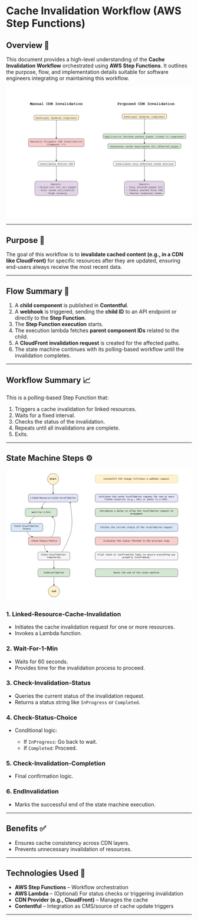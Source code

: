 # Cache Invalidation Workflow (AWS Step Functions)

## Overview 🧭

This document provides a high-level understanding of the **Cache Invalidation Workflow** orchestrated using **AWS Step Functions**. It outlines the purpose, flow, and implementation details suitable for software engineers integrating or maintaining this workflow.


![State Machine Workflow](https://github.com/Dhaniesh/ielts-contentful-invalidation/blob/main/cdn-architecture.jpg)

---

## Purpose 🎯

The goal of this workflow is to **invalidate cached content (e.g., in a CDN like CloudFront)** for specific resources after they are updated, ensuring end-users always receive the most recent data.

---

## Flow Summary 🔁

1. A **child component** is published in **Contentful**.
2. A **webhook** is triggered, sending the **child ID** to an API endpoint or directly to the **Step Function**.
3. The **Step Function execution** starts.
4. The execution lambda fetches **parent component IDs** related to the child.
5. A **CloudFront invalidation request** is created for the affected paths.
6. The state machine continues with its polling-based workflow until the invalidation completes.

---

## Workflow Summary 📈

This is a polling-based Step Function that:

1. Triggers a cache invalidation for linked resources.
2. Waits for a fixed interval.
3. Checks the status of the invalidation.
4. Repeats until all invalidations are complete.
5. Exits.

---

## State Machine Steps ⚙️

![State Machine Workflow](https://github.com/Dhaniesh/ielts-contentful-invalidation/blob/main/step-function.jpg)

### 1. **Linked-Resource-Cache-Invalidation**

* Initiates the cache invalidation request for one or more resources.
* Invokes a Lambda function.

### 2. **Wait-For-1-Min**

* Waits for 60 seconds.
* Provides time for the invalidation process to proceed.

### 3. **Check-Invalidation-Status**

* Queries the current status of the invalidation request.
* Returns a status string like `InProgress` or `Completed`.

### 4. **Check-Status-Choice**

* Conditional logic:

  * If `InProgress`: Go back to wait.
  * If `Completed`: Proceed.

### 5. **Check-Invalidation-Completion**

* Final confirmation logic.

### 6. **EndInvalidation**

* Marks the successful end of the state machine execution.

---

## Benefits ✅

* Ensures cache consistency across CDN layers.
* Prevents unnecessary invalidation of resources.

---

## Technologies Used 🧰

* **AWS Step Functions** – Workflow orchestration
* **AWS Lambda** – (Optional) For status checks or triggering invalidation
* **CDN Provider (e.g., CloudFront)** – Manages the cache
* **Contentful** – Integration as CMS/source of cache update triggers

---
